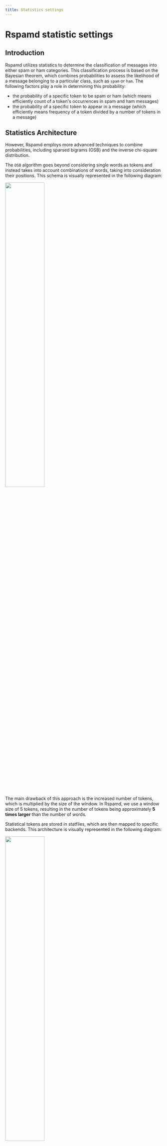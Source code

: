 ```yaml
---
title: Statistics settings
---
```


# Rspamd statistic settings

## Introduction

Rspamd utilizes statistics to determine the classification of messages into either spam or ham categories. This classification process is based on the Bayesian theorem, which combines probabilities to assess the likelihood of a message belonging to a particular class, such as `spam` or `ham`. The following factors play a role in determining this probability:

- the probability of a specific token to be spam or ham (which means efficiently count of a token's occurrences in spam and ham messages)
- the probability of a specific token to appear in a message (which efficiently means frequency of a token divided by a number of tokens in a message)

## Statistics Architecture

However, Rspamd employs more advanced techniques to combine probabilities, including sparsed bigrams (OSB) and the inverse chi-square distribution.

The `OSB` algorithm goes beyond considering single words as tokens and instead takes into account combinations of words, taking into consideration their positions. This schema is visually represented in the following diagram:

<img class="img-fluid" width="50%" src="/img/rspamd-schemes.004.png">

The main drawback of this approach is the increased number of tokens, which is multiplied by the size of the window. In Rspamd, we use a window size of 5 tokens, resulting in the number of tokens being approximately **5 times larger** than the number of words.

Statistical tokens are stored in statfiles, which are then mapped to specific backends. This architecture is visually represented in the following diagram:

<img class="img-fluid" width="50%" src="/img/rspamd-schemes.005.png">

## Statistics Configuration

Starting from Rspamd 2.0, we recommend using `redis` as the backend and `osb` as the tokenizer, which are set as the default settings.

The default configuration settings can be found in the `$CONFDIR/statistic.conf` file.

~~~hcl
classifier "bayes" {
  # name = "custom";  # 'name' parameter must be set if multiple classifiers are defined
  tokenizer {
    name = "osb";
  }
  cache {
  }
  new_schema = true; # Always use new schema
  store_tokens = false; # Redefine if storing of tokens is desired
  signatures = false; # Store learn signatures
  #per_user = true; # Enable per user classifier
  min_tokens = 11;
  backend = "redis";
  min_learns = 200;

  statfile {
    symbol = "BAYES_HAM";
    spam = false;
  }
  statfile {
    symbol = "BAYES_SPAM";
    spam = true;
  }
  learn_condition = 'return require("lua_bayes_learn").can_learn';

  # Autolearn sample
  # autolearn {
  #  spam_threshold = 6.0; # When to learn spam (score >= threshold)
  #  ham_threshold = -0.5; # When to learn ham (score <= threshold)
  #  check_balance = true; # Check spam and ham balance
  #  min_balance = 0.9; # Keep diff for spam/ham learns for at least this value
  #}

  .include(try=true; priority=1) "$LOCAL_CONFDIR/local.d/classifier-bayes.conf"
  .include(try=true; priority=10) "$LOCAL_CONFDIR/override.d/classifier-bayes.conf"
}

.include(try=true; priority=1) "$LOCAL_CONFDIR/local.d/statistic.conf"
.include(try=true; priority=10) "$LOCAL_CONFDIR/override.d/statistic.conf"
~~~

You are also recommended to use the [`bayes_expiry` module](/modules/bayes_expiry) to maintain your statistics database.

Please note that `statistic.conf` includes the configuration from `classifier-bayes.conf` for your convenience.

In most setups (where a single classifier is used) you can tune the bayes classifier in `local.d/classifier-bayes.conf`, and `statistic.conf` can remain unmodified.

However, if you need to define multiple classifiers, you should create a `local.d/statistic.conf` file. There you must describe each classifier section explicitly: each classifier **must** have its own `name` and define **all options** of the default configuration as no fallback will be applied. A common use case for this setup is when one classifier is configured as `per_user` and another is not.

## Multi-class Bayes (3.13+)

Starting with Rspamd 3.13, the Bayes classifier supports multiple classes (e.g. newsletters, transactional, phishing) in addition to the classic binary spam/ham. For production setups we strongly recommend keeping spam/ham as a separate classifier and adding another classifier for non-binary classes. This preserves clear decision making for actions (reject, add header, etc.) while allowing additional categorisation.

### Configuration model and incompatibilities

- In a multi-class classifier every `statfile` must define `class = "<name>"`.
- Do not mix `spam = true/false` with `class = "..."` in the same classifier.
- A multi-class classifier must have at least two classes (two or more `statfile` sections with distinct `class`).
- `min_learns` (if set) is applied per class.

### Recommended layout: two separate classifiers

Create two classifiers in `local.d/statistic.conf`: one strictly binary (spam/ham), and a second one for other classes.

~~~hcl
# local.d/statistic.conf

# 1) Binary classifier: spam/ham only (reuses existing data if you already have it)
classifier "bayes" {
  name = "bayes_binary";
  tokenizer { name = "osb"; }
  backend = "redis";
  min_tokens = 11;
  min_learns = 200;

  statfile { symbol = "BAYES_HAM"; spam = false; }
  statfile { symbol = "BAYES_SPAM"; spam = true; }

  learn_condition = 'return require("lua_bayes_learn").can_learn';
}

# 2) Multi-class classifier: additional categories (builds its own data)
classifier "bayes" {
  name = "bayes_multi";
  tokenizer { name = "osb"; }
  backend = "redis";
  min_tokens = 11;
  min_learns = 200;

  # Define non-binary classes
  statfile { symbol = "BAYES_NEWSLETTER"; class = "newsletter"; }
  statfile { symbol = "BAYES_TRANSACTIONAL"; class = "transactional"; }
  statfile { symbol = "BAYES_PHISHING"; class = "phishing"; }

  # Optional:
  # per_user = true;  # enable per-user multi-class stats if desired

  learn_condition = 'return require("lua_bayes_learn").can_learn';
}
~~~

### Learning

- Binary classifier (unchanged):

```bash
rspamc learn_spam message.eml
rspamc learn_ham message.eml
```

- Multi-class classifier (new command format):

```bash
rspamc learn_class:newsletter newsletter.eml
rspamc learn_class:transactional order_confirmation.eml
```

### Backwards compatibility (existing Bayes database)

- If you already have Bayes data for spam/ham in Redis, keep your existing binary classifier section intact (same symbols, same backend parameters). No relearning is needed for spam/ham.
- Add the new `bayes_multi` classifier alongside it as shown above. It will build its own database independently from the binary classifier.
- Avoid changing symbol names or backend addressing for the binary classifier to ensure it continues using the old database.

See the Migration notes for 3.13.0 for a concise upgrade checklist.

### Classifier and headers

The classifier in Rspamd learns headers that are specifically defined in the `classify_headers` section of the `options.inc `file. Therefore, there is no need to remove any additional headers (e.g., X-Spam) before the learning process, as these headers will not be utilized for classification purposes. Rspamd also takes into account the `Subject` header, which is tokenized according to the aforementioned rules. Additionally, Rspamd considers various meta-tokens, such as message size or the number of attachments, which are extracted from the messages for further analysis.

## Redis statistics

Supported parameters for the Redis backend are:

### Required parameters
- `name`: Unique name of the classifier. Must be set when multiple classifiers are defined; otherwise, optional.
- `tokenizer`: Currently, only OSB is supported. Must be set as shown in the default configuration.
- `new_schema`: Must be set to `true`.
- `backend`: Must be set to `"redis"`.
- `learn_condition`: Lua function that verifies that learning is needed. The default function **must** be set if you have not written your own. Omitting `learn_condition` from `statistic.conf` will lead to losing protection from overlearning.
- `servers`: IP or hostname with a port for the Redis server. Use an IP for the loopback interface if you have defined localhost in /etc/hosts for IPv4 and IPv6, or your Redis server will not be found!
- `min_tokens`: Minimum number of words required for statistics processing.
- `statfile`: Defines keys for spam and ham mails.

### Optional parameters
- `write_servers`: For write-only Redis servers (usually masters).
- `read_servers`: For read-only Redis servers (usually replicas).
- `password`: Password for the Redis server.
- `db`: Database to use, **must be a non-negative integer** (though it is recommended to use dedicated Redis instances and not databases in Redis).
- `min_learns`: Minimum learn to count for **both** spam and ham classes to perform classification.
- **`autolearn {}`**: This section defines the behavior of automatic learning for spam and ham messages based on specific thresholds and balance settings. It includes the following options:
  - `spam_threshold` (No default value): Specifies the score threshold above which a message is considered spam and is eligible for automatic spam learning. If a message’s score exceeds this threshold, it will be learned as spam. If not set, autolearning for spam will depend on the verdict of the message.
  - `ham_threshold` (No default value): Specifies the score threshold below which a message is considered ham and is eligible for automatic ham learning. If a message’s score is below this threshold, it will be learned as ham. If not set, autolearning for ham will depend on the verdict of the message.
  - `check_balance` (Default: `true`): Enables checking of the balance between spam and ham learns. If the balance is too skewed, learning will be skipped based on the ratio defined by `min_balance`.
  - `min_balance` (Default: `0.9`): Ensures balance between spam and ham learns. If the ratio of spam learns to ham learns (or vice versa) exceeds `1 / min_balance`, learning for the more frequent type is skipped until the other type catches up. For example, with the default value of `0.9`, learning is skipped if one type exceeds the other by a ratio of approximately `1.11` (1/0.9). This helps prevent bias in the learning process.

  For further details, see the [Autolearning section](#autolearning).
- `per_user`: For more details, see the Per-user statistics section.
- `cache_prefix`: Prefix used to create keys where to store hashes of already learned IDs, defaults to `"learned_ids"`.
- `cache_max_elt`: Amount of elements to store in one `learned_ids` key.
- `cache_max_keys`: Amount of `learned_ids` keys to store.
- `cache_elt_len`: Length of hash to store in one element of `learned_ids`.


## Autolearning

Starting from version 1.1, Rspamd introduces autolearning functionality for statfiles. Autolearning occurs after all rules, including statistics, have been processed. However, it only applies if the same symbol has not already been added. For example, if `BAYES_SPAM` is already present in the checking results, the message will not be learned as spam.

There are three options available for specifying autolearning:

* `autolearn = true`: autolearning is performing as spam if a message has `reject` action and as ham if a message has **negative** score
* `autolearn = [-5, 5]`: autolearn as ham if the score is less than `-5` and as spam if the score is more than `5`
* `autolearn = "return function(task) ... end"`: use the following Lua function to detect if autolearn is needed (function should return 'ham' if learn as ham is needed and string 'spam' if learn as spam is needed, if no learning is needed then a function can return anything including `nil`)

Redis backend is highly recommended for autolearning purposes due to its ability to handle high concurrency levels when multiple writers are synchronized properly. Using Redis as the backend ensures efficient and reliable autolearning functionality.

### Per-user statistics

To enable per-user statistics, you can add the `per_user = true` property to the configuration of the classifier. However, it is *important* to ensure that Rspamd is called at the final delivery stage (e.g., LDA mode) to avoid issues with multi-recipient messages. When dealing with multi-recipient messages, Rspamd will use the first recipient for user-based statistics. 

Rspamd prioritizes SMTP recipients over MIME ones and gives preference to the special LDA header called `Delivered-To`, which can be appended using the `-d` option for `rspamc`. This allows for more accurate per-user statistics in your configuration.

You can change per-user statistics to per-domain (or any other) by utilizing a Lua function. The function should return the user as a string or `nil` as a fallback. For example:
~~~lua
per_user = <<EOD
return function(task)
  local rcpt = task:get_recipients('any')
  if rcpt then
    local first_rcpt = rcpt[1]
    if first_rcpt['domain'] then
      return first_rcpt['domain']
    end
  end
  return nil
end
EOD
~~~

#### Sharding

Starting from version 3.9, per-user statistics can be sharded across different Redis servers using the [hash algorithm](/configuration/upstream#hash-algorithm).

Example of using two stand-alone master shards without read replicas:
~~~hcl
servers = "hash:bayes-peruser-0-master,bayes-peruser-1-master";
~~~

Example of using a setup with three master-replica shards:
~~~hcl
write_servers = "hash:bayes-peruser-0-master,bayes-peruser-1-master,bayes-peruser-2-master";
read_servers = "hash:bayes-peruser-0-replica,bayes-peruser-1-replica,bayes-peruser-2-replica";
~~~

Important notes:
1. Changing the shard count requires dropping all Bayes statistics, so please make decisions wisely.
2. Each replica should have the same position in `read_servers` as its master in `write_servers`; otherwise, this will result in misaligned read-write hash slot assignments.
3. You can't use more than one replica per master in a sharded setup; this will result in misaligned read-write hash slot assignments.
4. Redis Sentinel cannot be used for a sharded setup.
5. In the controller, you will see incorrect `Bayesian statistics` for the count of learns and users.
